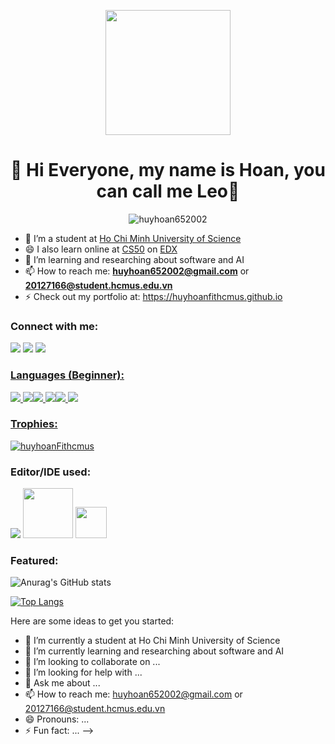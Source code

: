 <p align="center"> <img src="https://nguyenhuyhoan652002.github.io/assets/image/hoan.jpg" , width = 200, border-radius: 50%/>
<h1  align="center">👋 Hi Everyone, my name is Hoan, you can call me Leo👋</h1>
<p  align="center"> <img  src="https://komarev.com/ghpvc/?username=huyhoan652002&label=Profile%20views&color=129e00&style=plastic"  alt="huyhoan652002" /> </p>

- 🔭 I’m a student at [Ho Chi Minh University of Science](hcmus.edu.vn)
- 😄 I also learn online at [CS50](https://cs50.harvard.edu/college/2022/spring/) on [EDX](https://www.edx.org)
- 🌱 I’m learning and researching about software and AI
- 📫 How to reach me: **huyhoan652002@gmail.com** or **20127166@student.hcmus.edu.vn**
- ⚡ Check out my portfolio at: https://huyhoanfithcmus.github.io

<h3  align="left">Connect with me:</h3>
<p align="left"><a  href="https://www.facebook.com/hoan.nguyenhuy.ITUS/"  target="blank"><img src="https://img.icons8.com/bubbles/64/facebook-new.png"/></a>&nbsp;<a  href="https://www.linkedin.com/in/huyhoan652002/"  target="blank"><img src="https://img.icons8.com/bubbles/64/linkedin.png"/></a>
 <a  href="https://www.youtube.com/channel/UCf4aukyZIRysZ_-fpba8CJg"  target="blank"><img src="https://img.icons8.com/bubbles/64/youtube-squared.png"/>
</p>

</p>

<h3 align="left">Languages (Beginner): </h3>

<p align="left"> <img src="https://img.icons8.com/color/48/000000/c-plus-plus-logo.png"/>
<img src="https://img.icons8.com/color/48/000000/html-5--v1.png"/><img src="https://img.icons8.com/color/48/000000/css3.png"/>
<img src="https://img.icons8.com/color/48/000000/javascript--v1.png"/><img src="https://img.icons8.com/color/48/000000/python.png"/>
<img src="https://img.icons8.com/color/48/000000/java.png"/>
</p>

<p>
  
</p>

<h3 align="left">Trophies:  </h3>

<p align="left"> <a href="https://github.com/ryo-ma/github-profile-trophy"><img src="https://github-profile-trophy.vercel.app/?username=huyhoanFithcmus" alt="huyhoanFithcmus" /></a> </p>

<h3 align="left">Editor/IDE used: </h3>

<p align="left"> <img src="https://upload.wikimedia.org/wikipedia/commons/thumb/9/9a/Visual_Studio_Code_1.35_icon.svg/45px-Visual_Studio_Code_1.35_icon.svg.png"/>
<img src="https://1000logos.net/wp-content/uploads/2020/08/Visual-Studio-Logo.png" , width = 80/>
<img src="https://www.pngitem.com/pimgs/m/422-4223360_transparent-sublime-text-icon-hd-png-download.png" , width = 50/>
</p>

<p>

<h3 align="left">Featured: </h3>

![Anurag's GitHub stats](https://github-readme-stats.vercel.app/api?username=huyhoanFithcmus&show_icons=true&theme=radical)

[![Top Langs](https://github-readme-stats.vercel.app/api/top-langs/?username=huyhoanFithcmus&layout=compact)](https://github.com/anuraghazra/github-readme-stats)



Here are some ideas to get you started:

- 🔭 I’m currently a student at Ho Chi Minh University of Science
- 🌱 I’m currently learning and researching about software and AI
- 👯 I’m looking to collaborate on ...
- 🤔 I’m looking for help with ...
- 💬 Ask me about ...
- 📫 How to reach me: huyhoan652002@gmail.com or 20127166@student.hcmus.edu.vn
- 😄 Pronouns: ...
- ⚡ Fun fact: ...
-->
